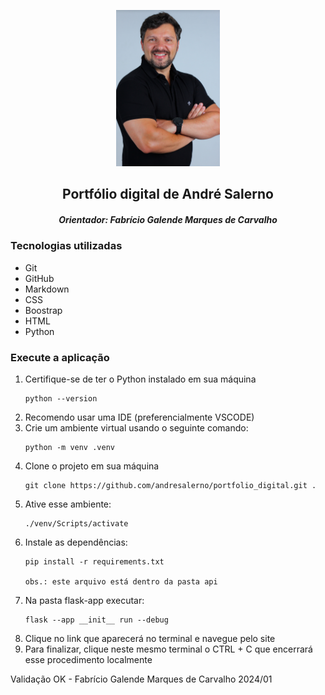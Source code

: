 <div>
<p align="center"><img src="./mgt/img/salerno.png" title="capa" alt="capa" width=auto height=250px /></p>
</div>

<div>
<h2 align="center">Portfólio digital de André Salerno

<h5 align="center">Orientador: Fabrício Galende Marques de Carvalho</h4>
</div>

<div>
<h3><bold>Tecnologias utilizadas</bold></h3>

<ul>
<li>Git</li>
<li>GitHub</li>
<li>Markdown</li>
<li>CSS</li>
<li>Boostrap</li>
<li>HTML</li>
<li>Python</li>
</ul>

</div>

<div>
<h3><bold>Execute a aplicação</bold></h3>
<ol>
<li>Certifique-se de ter o Python instalado em sua máquina</li>

    python --version

<li>Recomendo usar uma IDE (preferencialmente VSCODE)</li>
<li>Crie um ambiente virtual usando o seguinte comando:</li>

    python -m venv .venv

<li>Clone o projeto em sua máquina</li>

    git clone https://github.com/andresalerno/portfolio_digital.git .

<li>Ative esse ambiente:</li>

    ./venv/Scripts/activate

<li>Instale as dependências:</li>

    pip install -r requirements.txt

    obs.: este arquivo está dentro da pasta api

<li>Na pasta flask-app executar:</li>

    flask --app __init__ run --debug

<li>Clique no link que aparecerá no terminal e navegue pelo site</li>
<li>Para finalizar, clique neste mesmo terminal o CTRL + C que encerrará esse procedimento localmente</li>
</ol>
</div>
Validação  OK - Fabrício Galende Marques de Carvalho 2024/01
